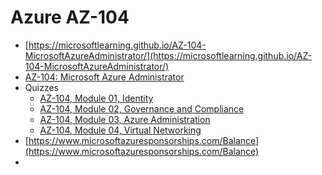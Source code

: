 # Azure AZ-104

* [https://microsoftlearning.github.io/AZ-104-MicrosoftAzureAdministrator/](https://microsoftlearning.github.io/AZ-104-MicrosoftAzureAdministrator/)
* [AZ-104: Microsoft Azure Administrator ](https://aka.ms/MOC\_AZ-104T00?wt.mc\_id=esi\_m2l\_content\_wwl)
* Quizzes
  * [AZ-104, Module 01, Identity](https://forms.office.com/r/8kQHTD0y16)
  * [AZ-104, Module 02, Governance and Compliance](https://forms.office.com/pages/responsepage.aspx?id=CBY2UCOqTUmiMy\_RTWoD9GxBUjOL5r9GkBfxtOnniKFUN1RNNlVMM0lIN1hXU1U2QjBKMklTRUdZNi4u)
  * [AZ-104, Module 03, Azure Administration](https://forms.office.com/r/x3ZWEECfyB)
  * [AZ-104, Module 04, Virtual Networking](https://forms.office.com/r/Q5NUiXwwYR)
* [https://www.microsoftazuresponsorships.com/Balance](https://www.microsoftazuresponsorships.com/Balance)
*
